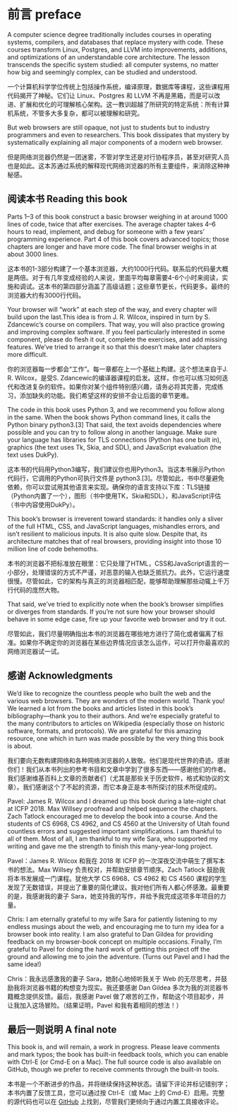 # 前言 preface
A computer science degree traditionally includes courses in operating systems, compilers, and databases that replace mystery with code. These courses transform Linux, Postgres, and LLVM into improvements, additions, and optimizations of an understandable core architecture. The lesson transcends the specific system studied: all computer systems, no matter how big and seemingly complex, can be studied and understood.

一个计算机科学学位传统上包括操作系统，编译原理，数据库等课程，这些课程用代码揭开了神秘。它们让 Linux、Postgres 和 LLVM 不再是黑箱，而是可以改进、扩展和优化的可理解核心架构。这一教训超越了所研究的特定系统：所有计算机系统，不管多大多复杂，都可以被理解和研究。


But web browsers are still opaque, not just to students but to industry programmers and even to researchers. This book dissipates that mystery by systematically explaining all major components of a modern web browser.

但是网络浏览器仍然是一团迷雾，不管对学生还是对行协程序员，甚至对研究人员也是如此。这本苏通过系统的解释现代网络浏览器的所有主要组件，来消除这种神秘感。

## 阅读本书 Reading this book
Parts 1–3 of this book construct a basic browser weighing in at around 1000 lines of code, twice that after exercises. The average chapter takes 4–6 hours to read, implement, and debug for someone with a few years’ programming experience. Part 4 of this book covers advanced topics; those chapters are longer and have more code. The final browser weighs in at about 3000 lines.

这本书的1-3部分构建了一个基本浏览器，大约1000行代码。联系后的代码量大概是两倍。对于有几年变成经验的人来说，里面平均每章需要4-6个小时来阅读，实施和调试。这本书的第四部分涵盖了高级话题；这些章节更长，代码更多。最终的浏览器大约有3000行代码。


Your browser will “work” at each step of the way, and every chapter will build upon the last.This idea is from J. R. Wilcox, inspired in turn by S. Zdancewic’s course on compilers. That way, you will also practice growing and improving complex software. If you feel particularly interested in some component, please do flesh it out, complete the exercises, and add missing features. We’ve tried to arrange it so that this doesn’t make later chapters more difficult.

你的浏览器每一步都会“工作”。每一章都在上一个基础上构建。这个想法来自于J. R. Wilcox，是受S. Zdancewic的编译器课程的启发。这样，你也可以练习如何迭代和改进复杂的软件。如果你对某个组件特别感兴趣，请务必将其完善，完成练习，添加缺失的功能。我们希望这样的安排不会让后面的章节更难。


The code in this book uses Python 3, and we recommend you follow along in the same. When the book shows Python command lines, it calls the Python binary python3.[3] That said, the text avoids dependencies where possible and you can try to follow along in another language. Make sure your language has libraries for TLS connections (Python has one built in), graphics (the text uses Tk, Skia, and SDL), and JavaScript evaluation (the text uses DukPy).

这本书的代码用Python3编写，我们建议你也用Python3。当这本书展示Python代码行，它调用的Python可执行文件是 python3.[3]。尽管如此，书中尽量避免依赖，你可以尝试用其他语言来实现。确保你的语言支持以下库：TLS链接（Python内置了一个），图形（书中使用TK，Skia和SDL），和JavaScript评估（书中内容使用DukPy）。


This book’s browser is irreverent toward standards: it handles only a sliver of the full HTML, CSS, and JavaScript languages, mishandles errors, and isn’t resilient to malicious inputs. It is also quite slow. Despite that, its architecture matches that of real browsers, providing insight into those 10 million line of code behemoths.

本书的浏览器不把标准放在眼里：它只处理了HTML，CSS和JavaScript语言的一小部分，处理错误的方式不严谨，对恶意的输入也缺乏抵抗力。此外，它运行速度很慢。尽管如此，它的架构与真正的浏览器相匹配，能够帮助理解那些动辄上千万行代码的庞然大物。


That said, we’ve tried to explicitly note when the book’s browser simplifies or diverges from standards. If you’re not sure how your browser should behave in some edge case, fire up your favorite web browser and try it out.

尽管如此，我们尽量明确指出本书的浏览器在哪些地方进行了简化或者偏离了标准。如果你不确定你的浏览器在某些边界情况应该怎么运作，可以打开你最喜欢的网络浏览器试一试。


## 感谢 Acknowledgments
We’d like to recognize the countless people who built the web and the various web browsers. They are wonders of the modern world. Thank you! We learned a lot from the books and articles listed in this book’s bibliography—thank you to their authors. And we’re especially grateful to the many contributors to articles on Wikipedia (especially those on historic software, formats, and protocols). We are grateful for this amazing resource, one which in turn was made possible by the very thing this book is about.

我们要向无数构建网络和各种网络浏览器的人致敬。他们是现代世界的奇迹。感谢你们！我们从本书列出的参考书目和文章中学到了很多东西——感谢他们的作者。我们感谢维基百科上文章的贡献者们（尤其是那些关于历史软件，格式和协议的文章）。我们感谢这个了不起的资源，而它本身正是本书所探讨的技术所促成的。


Pavel: James R. Wilcox and I dreamed up this book during a late-night chat at ICFP 2018. Max Willsey proofread and helped sequence the chapters. Zach Tatlock encouraged me to develop the book into a course. And the students of CS 6968, CS 4962, and CS 4560 at the University of Utah found countless errors and suggested important simplifications. I am thankful to all of them. Most of all, I am thankful to my wife Sara, who supported my writing and gave me the strength to finish this many-year-long project.

Pavel：James R. Wilcox 和我在 2018 年 ICFP 的一次深夜交流中萌生了撰写本书的想法。Max Willsey 负责校对，并帮助安排章节顺序。Zach Tatlock 鼓励我将本书发展成一门课程。犹他大学 CS 6968、CS 4962 和 CS 4560 课程的学生发现了无数错误，并提出了重要的简化建议。我对他们所有人都心怀感激。最重要的是，我感谢我的妻子 Sara，她支持我的写作，并给予我完成这项多年项目的力量。


Chris: I am eternally grateful to my wife Sara for patiently listening to my endless musings about the web, and encouraging me to turn my idea for a browser book into reality. I am also grateful to Dan Gildea for providing feedback on my browser-book concept on multiple occasions. Finally, I’m grateful to Pavel for doing the hard work of getting this project off the ground and allowing me to join the adventure. (Turns out Pavel and I had the same idea!)

Chris：我永远感激我的妻子 Sara，她耐心地倾听我关于 Web 的无尽思考，并鼓励我将浏览器书籍的构想变为现实。我还要感谢 Dan Gildea 多次为我的浏览器书籍概念提供反馈。最后，我感谢 Pavel 做了艰苦的工作，帮助这个项目起步，并让我加入这场冒险。（结果证明，Pavel 和我有着相同的想法！）

## 最后一则说明 A final note

This book is, and will remain, a work in progress. Please leave comments and mark typos; the book has built-in feedback tools, which you can enable with Ctrl-E (or Cmd-E on a Mac). The full source code is also available on GitHub, though we prefer to receive comments through the built-in tools.

本书是一个不断进步的作品，并将继续保持这种状态。请留下评论并标记错别字；本书内置了反馈工具，您可以通过按 Ctrl-E（或 Mac 上的 Cmd-E）启用。完整的源代码也可以在 [GitHub](https://github.com/browserengineering/book) 上找到，尽管我们更倾向于通过内置工具接收评论。